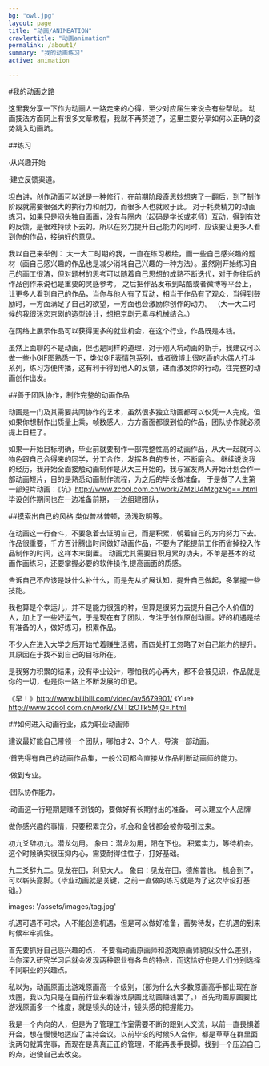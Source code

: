 ```yaml
---
bg: "owl.jpg"
layout: page
title: "动画/ANIMEATION"
crawlertitle: "动画animation"
permalink: /about1/
summary: "我的动画练习"
active: animation

---
```



#我的动画之路

这里我分享一下作为动画人一路走来的心得，至少对应届生来说会有些帮助。
动画技法方面网上有很多文章教程，我就不再赘述了，这里主要分享如何以正确的姿势跳入动画坑。

##练习

·从兴趣开始

·建立反馈渠道。

坦白讲，创作动画可以说是一种修行，在前期阶段奇思妙想爽了一翻后，到了制作阶段就需要很强大的执行力和耐力，而很多人也就败于此。
对于耗费精力的动画练习，如果只是闷头独自画画，没有与圈内（起码是学长或老师）互动，得到有效的反馈，是很难持续下去的。所以在努力提升自己能力的同时，应该要让更多人看到你的作品，接纳好的意见。

我以自己来举例：
大一大二时期的我，一直在练习板绘，画一些自己感兴趣的题材（画自己感兴趣的作品也是减少消耗自己兴趣的一种方法）。虽然刚开始练习自己的画工很渣，但对题材的思考可以随着自己思想的成熟不断迭代，对于你往后的作品创作来说也是重要的灵感参考。
之后把作品发布到站酷或者微博等平台上，让更多人看到自己的作品，当你与他人有了互动，相当于作品有了观众，当得到鼓励时，一方面满足了自己的欲望，一方面也会激励你创作的动力。
（大一大二时候的我很迷恋京剧的造型设计，想把京剧元素与机械结合。）

在网络上展示作品可以获得更多的就业机会，在这个行业，作品既是本钱。

虽然上面聊的不是动画，但也是同样的道理，对于刚入坑动画的新手，我建议可以做一些小GIF图熟悉一下，类似GIF表情包系列，或者微博上很吃香的木偶人打斗系列，练习方便传播，这有利于得到他人的反馈，进而激发你的行动，往完整的动画创作出发。


##善于团队协作，制作完整的动画作品

动画是一门及其需要共同协作的艺术，虽然很多独立动画都可以仅凭一人完成，但如果你想制作出质量上乘，帧数感人，方方面面都很到位的作品，团队协作就必须提上日程了。

如果一开始目标明确，毕业前就要制作一部完整性高的动画作品，从大一起就可以物色跟自己合得来的同学，分工合作，发挥各自的专长，不断磨合。
继续说说我的经历，我开始全面接触动画制作是从大三开始的，我与室友两人开始计划合作一部动画短片，目的是熟悉动画制作流程，为之后的毕设做准备。
于是做了人生第一部短片动画：《坑》http://www.zcool.com.cn/work/ZMzU4MzgzNg==.html
毕设创作期间也在一边准备前期，一边组建团队，


##摸索出自己的风格
类似普林普顿，汤浅政明等。


在动画这一行奋斗，不要急着去证明自己，而是积累，朝着自己的方向努力下去。作品很重要，千方百计腾出时间做好动画作品，不要为了能提前工作而省掉投入作品制作的时间，这样本末倒置。
动画尤其需要日积月累的功夫，不单是基本的动画作画练习，还要掌握必要的软件操作,提高画面的质感。



告诉自己不应该是缺什么补什么，而是先从扩展认知，提升自己做起，多掌握一些技能。


我也算是个幸运儿，并不是能力很强的种，但算是很努力去提升自己个人价值的人，加上了一些好运气，于是现在有了团队，专注于创作原创动画。好的机遇是给有准备的人，做好练习，积累作品。


不少人在进入大学之后开始忙着赚生活费，而四处打工忽略了对自己能力的提升。其原因在于找不到自己的目标所在。

是我努力积累的结果，没有毕业设计，哪怕我的心再大，都不会被见识，作品就是你的一切，也是你一路上不断发展的印记。

《早！》http://www.bilibili.com/video/av5679901/
《Yue》http://www.zcool.com.cn/work/ZMTIzOTk5MjQ=.html


##如何进入动画行业，成为职业动画师

建议最好能自己带领一个团队，哪怕才2、3个人，导演一部动画。

·首先得有自己的动画作品集，一般公司都会直接从作品判断动画师的能力。

·做到专业。

·团队协作能力。


·动画这一行短期是赚不到钱的，要做好有长期付出的准备。
可以建立个人品牌


做你感兴趣的事情，只要积累充分，机会和金钱都会被你吸引过来。

初九爻辞初九。潜龙勿用。
象曰：潜龙勿用，阳在下也。
积累实力，等待机会。这个时候确实很压抑内心，需要耐得住性子，打好基础。

九二爻辞九二。见龙在田，利见大人。
象曰：见龙在田，德施普也。
机会到了，可以崭头露脚。（毕业动画就是关键，之前一直做的练习就是为了这次毕设打基础。）



images: '/assets/images/tag.jpg'



机遇可遇不可求，人不能创造机遇，但是可以做好准备，蓄势待发，在机遇的到来时候牢牢抓住。




首先要抓好自己感兴趣的点，
不要看动画原画师和游戏原画师貌似没什么差别，当你深入研究学习后就会发现两种职业有各自的特点，而这恰好也是人们分别选择不同职业的兴趣点。

私以为，动画原画比游戏原画高一个级别，（那为什么大多数原画高手都出现在游戏圈，我以为只是在目前行业来看游戏原画比动画赚钱罢了。）首先动画原画要比游戏原画多一个维度，就是镜头的设计，镜头感的把握能力。


我是一个内向的人，但是为了管理工作室需要不断的跟别人交流，以前一直畏惧着开会，想在慢慢地适应了主持会议。以前毕设的时候5人合作，都是草草在群里面说两句就算完事，而现在是真真正正的管理，不能再畏手畏脚。找到一个压迫自己的点，迫使自己去改变。